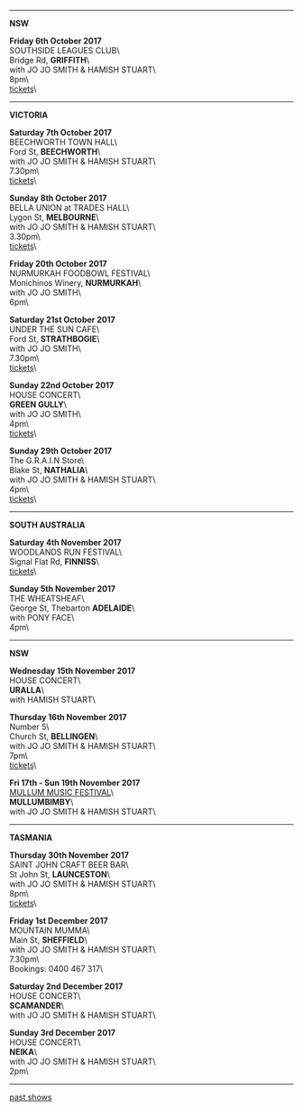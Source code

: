 * * * * *     

**NSW**     

**Friday 6th October 2017**\
SOUTHSIDE LEAGUES CLUB\     
Bridge Rd, **GRIFFITH**\            
with JO JO SMITH & HAMISH STUART\    
8pm\     
[tickets](https://www.firstfridaylive.com.au)\  

* * * * *     

**VICTORIA**     

**Saturday 7th October 2017**\
BEECHWORTH TOWN HALL\     
Ford St, **BEECHWORTH**\            
with JO JO SMITH & HAMISH STUART\    
7.30pm\     
[tickets](https://www.trybooking.com/QJTA)\  

**Sunday 8th October 2017**\
BELLA UNION at TRADES HALL\     
Lygon St, **MELBOURNE**\            
with JO JO SMITH & HAMISH STUART\    
3.30pm\     
[tickets](https://www.bellaunion.com.au/event/1197)\  

**Friday 20th October 2017**\
NURMURKAH FOODBOWL FESTIVAL\     
Monichinos Winery, **NURMURKAH**\            
with JO JO SMITH\    
6pm\      

**Saturday 21st October 2017**\
UNDER THE SUN CAFE\     
Ford St, **STRATHBOGIE**\            
with JO JO SMITH\    
7.30pm\     
[tickets](https://www.trybooking.com/QJTJ)\    

**Sunday 22nd October 2017**\
HOUSE CONCERT\     
**GREEN GULLY**\            
with JO JO SMITH\    
4pm\     
[tickets](https://www.trybooking.com/QJTP)\  

**Sunday 29th October 2017**\
The G.R.A.I.N Store\     
Blake St, **NATHALIA**\            
with JO JO SMITH & HAMISH STUART\    
4pm\     
[tickets](https://www.trybooking.com/QOLU)\    

* * * * *     

**SOUTH AUSTRALIA**     

**Saturday 4th November 2017**\
WOODLANDS RUN FESTIVAL\     
Signal Flat Rd, **FINNISS**\                  
[tickets](https://www.trybooking.com/book/event?eid=309846)\  

**Sunday 5th November 2017**\
THE WHEATSHEAF\     
George St, Thebarton **ADELAIDE**\                  
with PONY FACE\    
4pm\    

* * * * *     

**NSW**     

**Wednesday 15th November 2017**\
HOUSE CONCERT\     
**URALLA**\            
with HAMISH STUART\         

**Thursday 16th November 2017**\
Number 5\     
Church St, **BELLINGEN**\            
with JO JO SMITH & HAMISH STUART\    
7pm\     
[tickets](https://www.trybooking.com/ROUI)\      

**Fri 17th - Sun 19th November 2017**\
[MULLUM MUSIC FESTIVAL](http://www.mullummusicfestival.com)\        
**MULLUMBIMBY**\           
with JO JO SMITH & HAMISH STUART\    
     
* * * * *     

**TASMANIA**     

**Thursday 30th November 2017**\
SAINT JOHN CRAFT BEER BAR\     
St John St, **LAUNCESTON**\            
with JO JO SMITH & HAMISH STUART\    
8pm\     
[tickets](https://www.trybooking.com/QVMX)\  

**Friday 1st December 2017**\
MOUNTAIN MUMMA\     
Main St, **SHEFFIELD**\            
with JO JO SMITH & HAMISH STUART\    
7.30pm\     
Bookings: 0400 467 317\  

**Saturday 2nd December 2017**\
HOUSE CONCERT\     
**SCAMANDER**\            
with JO JO SMITH & HAMISH STUART\    
   
**Sunday 3rd December 2017**\
HOUSE CONCERT\     
**NEIKA**\            
with JO JO SMITH & HAMISH STUART\    
2pm\    

* * * * *     

[past shows](?p=shows/archive/)